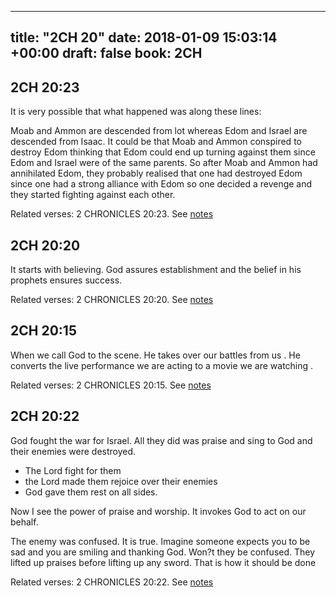 
---
title: "2CH 20"
date: 2018-01-09 15:03:14 +00:00
draft: false
book: 2CH
---

## 2CH 20:23

It is very possible that what happened was along these lines:

Moab and Ammon are descended from lot whereas Edom and Israel are descended from Isaac. It could be that Moab and Ammon conspired to destroy Edom thinking that Edom could end up turning against them since Edom and Israel were of the same parents. So after Moab and Ammon had annihilated Edom, they probably realised that one had destroyed Edom since one had a strong alliance with Edom so one decided a revenge and they started fighting against each other.

Related verses: 2 CHRONICLES 20:23. See [notes](https://my.bible.com/notes/2808960584472322844)


## 2CH 20:20

It starts with believing. God assures establishment and the belief in his prophets ensures success.

Related verses: 2 CHRONICLES 20:20. See [notes](https://my.bible.com/notes/2808950007200998057)


## 2CH 20:15

When we call God to the scene. He takes over our battles from us . He converts the live performance we are acting to a movie we are watching 
.

Related verses: 2 CHRONICLES 20:15. See [notes](https://my.bible.com/notes/2808947376005046928)


## 2CH 20:22

God fought the war for Israel. All they did was praise and sing to God and their enemies were destroyed.

- The Lord fight for them
- the Lord made them rejoice over their enemies
- God gave them rest on all sides.

Now I see the power of praise and worship. It invokes God to act on our behalf. 

The enemy was confused. It is true. Imagine someone expects you to be sad and you are smiling and thanking God. Won?t they be confused. They lifted up praises before lifting up any sword. That is how it should be done

Related verses: 2 CHRONICLES 20:22. See [notes](https://my.bible.com/notes/2794763740154421271)

